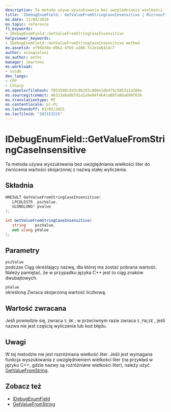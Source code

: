 ```yaml
---
description: Ta metoda używa wyszukiwania bez uwzględniania wielkości liter do zwrócenia wartości skojarzonej z nazwą stałej wyliczenia.
title: 'IDebugEnumField:: GetValueFromStringCaseInsensitive | Microsoft Docs'
ms.date: 11/04/2016
ms.topic: reference
f1_keywords:
- IDebugEnumField::GetValueFromStringCaseInsensitive
helpviewer_keywords:
- IDebugEnumField::GetValueFromStringCaseInsensitive method
ms.assetid: ef95b38e-d9b2-4fb5-a166-7c2e14641dc7
author: acangialosi
ms.author: anthc
manager: jmartens
ms.workload:
- vssdk
dev_langs:
- CPP
- CSharp
ms.openlocfilehash: f853598c5d3c9b293c806e1db475c5053a1a208e
ms.sourcegitcommit: 4b323a8a8bfd1a1a9e84f4b4ca88fa8da690f656
ms.translationtype: MT
ms.contentlocale: pl-PL
ms.lasthandoff: 03/05/2021
ms.locfileid: "102153225"
---
```

# <a name="idebugenumfieldgetvaluefromstringcaseinsensitive"></a>IDebugEnumField::GetValueFromStringCaseInsensitive
Ta metoda używa wyszukiwania bez uwzględniania wielkości liter do zwrócenia wartości skojarzonej z nazwą stałej wyliczenia.

## <a name="syntax"></a>Składnia

```cpp
HRESULT GetValueFromStringCaseInsensitive(
   LPCOLESTR  pszValue,
   ULONGLONG* pvalue
);
```

```csharp
int GetValueFromStringCaseInsensitive(
   string    pszValue,
   out ulong pValue
);
```

## <a name="parameters"></a>Parametry
`pszValue`\
podczas Ciąg określający nazwę, dla której ma zostać pobrana wartość. Należy pamiętać, że w przypadku języka C++ jest to ciąg znaków dwubajtowych.

`pValue`\
określoną Zwraca skojarzoną wartość liczbową.

## <a name="return-value"></a>Wartość zwracana
 Jeśli powiedzie się, zwraca `S_OK` ; w przeciwnym razie zwraca `S_FALSE` , jeśli nazwa nie jest częścią wyliczenia lub kod błędu.

## <a name="remarks"></a>Uwagi
 W tej metodzie nie jest rozróżniana wielkość liter. Jeśli jest wymagana funkcja wyszukiwania z uwzględnieniem wielkości liter (na przykład w języku C++, gdzie nazwy są rozróżniane wielkości liter), należy użyć [GetValueFromString](../../../extensibility/debugger/reference/idebugenumfield-getvaluefromstring.md).

## <a name="see-also"></a>Zobacz też
- [IDebugEnumField](../../../extensibility/debugger/reference/idebugenumfield.md)
- [GetValueFromString](../../../extensibility/debugger/reference/idebugenumfield-getvaluefromstring.md)
